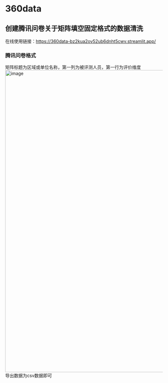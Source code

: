 # 360data
## 创建腾讯问卷关于矩阵填空固定格式的数据清洗
在线使用链接：https://360data-bz2kua2ov52ub6dnht5cwv.streamlit.app/
### 腾讯问卷格式
矩阵标题为区域或单位名称，第一列为被评测人员，第一行为评价维度
<img width="968" alt="image" src="https://github.com/user-attachments/assets/05eb81b4-4730-4807-bd88-58e40ae73bb2" />
导出数据为csv数据即可
